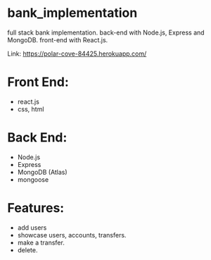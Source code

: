 # bank_implementation
full stack bank implementation. back-end with Node.js, Express and MongoDB. front-end with React.js.

Link: https://polar-cove-84425.herokuapp.com/

# Front End:
- react.js
- css, html

# Back End:
- Node.js
- Express
- MongoDB (Atlas)
- mongoose

# Features:
- add users
- showcase users, accounts, transfers.
- make a transfer.
- delete.

